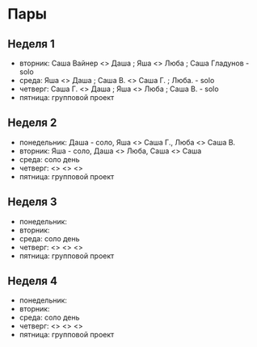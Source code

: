 # Пары

## Неделя 1

- вторник: Саша Вайнер <> Даша ; Яша <> Люба ; Cаша Гладунов - solo
- среда: Яша <> Даша ; Саша В. <> Саша Г. ; Люба. - solo
- четверг: Саша Г. <> Даша ; Яша <> Люба ; Cаша В. - solo
- пятница: групповой проект

## Неделя 2
- понедельник: Даша - соло, Яша <> Саша Г., Люба  <> Саша В.
- вторник: Яша - соло, Даша <> Люба, Саша  <> Саша
- среда: соло день
- четверг: <> <> <>
- пятница: групповой проект

## Неделя 3
- понедельник: 
- вторник: 
- среда: соло день
- четверг: <> <> <>
- пятница: групповой проект

## Неделя 4
- понедельник: 
- вторник: 
- среда: соло день
- четверг: <> <> <>
- пятница: групповой проект
